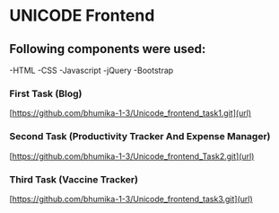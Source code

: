 # UNICODE Frontend

## Following components were used: 

-HTML
-CSS
-Javascript
-jQuery
-Bootstrap


 
### First Task (Blog)

[https://github.com/bhumika-1-3/Unicode_frontend_task1.git](url)


### Second Task (Productivity Tracker And Expense Manager)

[https://github.com/bhumika-1-3/Unicode_frontend_Task2.git](url)


### Third Task (Vaccine Tracker)

[https://github.com/bhumika-1-3/Unicode_frontend_task3.git](url)
